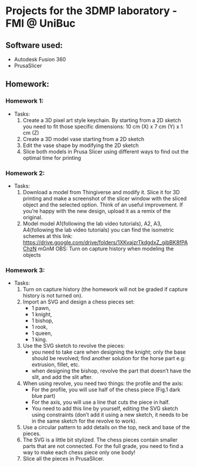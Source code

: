# Projects for the 3DMP laboratory - FMI @ UniBuc

## Software used:

- Autodesk Fusion 360
- PrusaSlicer

## Homework:

### Homework 1:
  - Tasks:
    1. Create a 3D pixel art style keychain. By starting from a 2D sketch you need to fit those specific dimensions: 10 cm (X) x 7 cm (Y) x  1 cm (Z) 
    2. Create a 3D model vase starting from a 2D sketch  
    3. Edit the vase shape by modifying the 2D sketch 
    4. Slice both models in Prusa Slicer using different ways to find out the optimal time for printing 
  
### Homework 2:
  - Tasks:
    1. Download a model from Thingiverse and modify it. Slice it for 3D printing
and make a screenshot of the slicer window with the sliced object and the
selected option. Think of an useful improvement. If you’re happy with the
new design, upload it as a remix of the original.
    2. Model model A1(following the lab video tutorials), A2, A3, A4(following the
lab video tutorials) you can find the isometric schemes at this link:
https://drive.google.com/drive/folders/1XKvajzrTkdgdxZ_gibBK8fPAChzN
mGnM
    OBS: Turn on capture history when modeling the objects

### Homework 3:
   - Tasks:
      1. Turn on capture history (the homework will not be graded if capture history is not turned on).
      2. Import an SVG and design a chess pieces set:
          - 1 pawn,
          - 1 knight,
          - 1 bishop,
          - 1 rook,
          - 1 queen,
          - 1 king.
      3. Use the SVG sketch to revolve the pieces:
          - you need to take care when designing the knight; only the base
        should be revolved; find another solution for the horse part e.g:
        extrusion, fillet, etc.
          - when designing the bishop, revolve the part that doesn’t have the
        slit, and add the slit after.
      4. When using revolve, you need two things: the profile and the axis:
          - For the profile, you will use half of the chess piece (Fig.1 dark blue
        part)
          - For the axis, you will use a line that cuts the
        piece in half.
          - You need to add this line by yourself, editing the SVG sketch using
    constraints (don’t add it using a new sketch, it needs to be in the
    same sketch for the revolve to work).
      5. Use a circular pattern to add details on the top, neck and base of the
pieces.
      6. The SVG is a little bit stylized. The chess pieces contain smaller parts that
are not connected. For the full grade, you need to find a way to make each
chess piece only one body!
      7. Slice all the pieces in PrusaSlicer.
